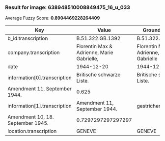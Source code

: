 ### Result for image: 638948510008849475_16_u_033
Average Fuzzy Score: **0.8904469228264409**
<small>

| Key | Value | Ground Truth | Score |
| --- | --- | --- | --- |
| b_id.transcription | B.51.322.GB.1392 | B.51.322.GB.1392 | 1.0 |
| company.transcription | Florentin Max & Adrienne, Marie Gabrielle, | Florentin Max & Adrienne, Marie Gabrielle | 0.9879518072289156 |
| date | 1944-12-20 | 1944-12-20 | 1.0 |
| information[0].transcription | Britische schwarze Liste. | Britische schwarze Liste.
Amendment 11, September 1944. | 0.625 |
| information[1].transcription | Amendment 11, September 1944. | gestrichen:
Amendment 10, 18. September 1945. | 0.7297297297297297 |
| location.transcription | GENEVE | GENEVE | 1.0 |

</small>
